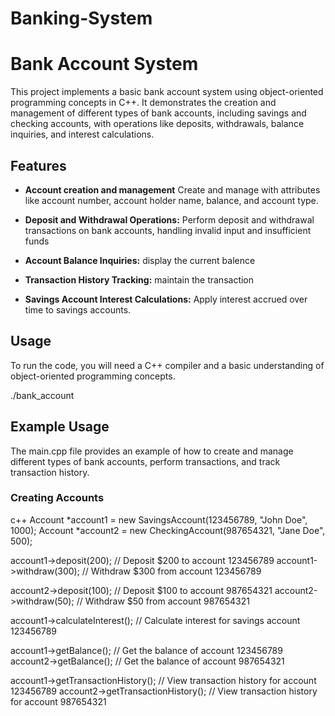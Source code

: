 # Banking-System
# Bank Account System

This project implements a basic bank account system using object-oriented programming concepts in C++. It demonstrates the creation and management of different types of bank accounts, including savings and checking accounts, with operations like deposits, withdrawals, balance inquiries, and interest calculations.

## Features

* **Account creation and management** Create and manage with attributes like account number, account holder name, balance, and account type.

* **Deposit and Withdrawal Operations:** Perform deposit and withdrawal transactions on bank accounts, handling invalid input and insufficient funds

* **Account Balance Inquiries:** display the current balence

* **Transaction History Tracking:** maintain the transaction

* **Savings Account Interest Calculations:** Apply interest accrued over time to savings accounts.

## Usage

To run the code, you will need a C++ compiler and a basic understanding of object-oriented programming concepts.




./bank_account


## Example Usage

The main.cpp file provides an example of how to create and manage different types of bank accounts, perform transactions, and track transaction history.

### Creating Accounts

c++
Account *account1 = new SavingsAccount(123456789, "John Doe", 1000);
Account *account2 = new CheckingAccount(987654321, "Jane Doe", 500);

account1->deposit(200); // Deposit $200 to account 123456789
account1->withdraw(300); // Withdraw $300 from account 123456789

account2->deposit(100); // Deposit $100 to account 987654321
account2->withdraw(50); // Withdraw $50 from account 987654321

account1->calculateInterest(); // Calculate interest for savings account 123456789

account1->getBalance(); // Get the balance of account 123456789
account2->getBalance(); // Get the balance of account 987654321

account1->getTransactionHistory(); // View transaction history for account 123456789
account2->getTransactionHistory(); // View transaction history for account 987654321


